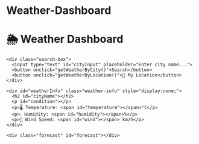 # Weather-Dashboard
<!DOCTYPE html>
<html lang="en">
<head>
  <meta charset="UTF-8">
  <meta name="viewport" content="width=device-width, initial-scale=1.0">
  <title>Weather Dashboard</title>
  <link rel="stylesheet" href="style.css">
</head>
<body>
  <div class="container">
    <h1>🌦 Weather Dashboard</h1>

    <div class="search-box">
      <input type="text" id="cityInput" placeholder="Enter city name...">
      <button onclick="getWeatherByCity()">Search</button>
      <button onclick="getWeatherByLocation()">📍 My Location</button>
    </div>

    <div id="weatherInfo" class="weather-info" style="display:none;">
      <h2 id="cityName"></h2>
      <p id="condition"></p>
      <p>🌡 Temperature: <span id="temperature"></span>°C</p>
      <p>💧 Humidity: <span id="humidity"></span>%</p>
      <p>💨 Wind Speed: <span id="wind"></span> km/h</p>
    </div>

    <div class="forecast" id="forecast"></div>
  </div>
  <script src="script.js"></script>
</body>
</html>
